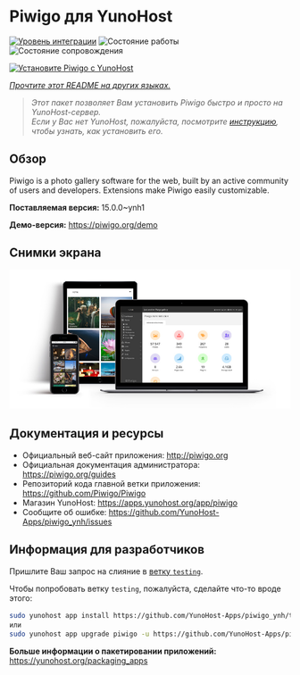 <!--
Важно: этот README был автоматически сгенерирован <https://github.com/YunoHost/apps/tree/master/tools/readme_generator>
Он НЕ ДОЛЖЕН редактироваться вручную.
-->

# Piwigo для YunoHost

[![Уровень интеграции](https://dash.yunohost.org/integration/piwigo.svg)](https://ci-apps.yunohost.org/ci/apps/piwigo/) ![Состояние работы](https://ci-apps.yunohost.org/ci/badges/piwigo.status.svg) ![Состояние сопровождения](https://ci-apps.yunohost.org/ci/badges/piwigo.maintain.svg)

[![Установите Piwigo с YunoHost](https://install-app.yunohost.org/install-with-yunohost.svg)](https://install-app.yunohost.org/?app=piwigo)

*[Прочтите этот README на других языках.](./ALL_README.md)*

> *Этот пакет позволяет Вам установить Piwigo быстро и просто на YunoHost-сервер.*  
> *Если у Вас нет YunoHost, пожалуйста, посмотрите [инструкцию](https://yunohost.org/install), чтобы узнать, как установить его.*

## Обзор

Piwigo is a photo gallery software for the web, built by an active community of users and developers. Extensions make Piwigo easily customizable.


**Поставляемая версия:** 15.0.0~ynh1

**Демо-версия:** <https://piwigo.org/demo>

## Снимки экрана

![Снимок экрана Piwigo](./doc/screenshots/screenshot_Piwigo.jpg)

## Документация и ресурсы

- Официальный веб-сайт приложения: <http://piwigo.org>
- Официальная документация администратора: <https://piwigo.org/guides>
- Репозиторий кода главной ветки приложения: <https://github.com/Piwigo/Piwigo>
- Магазин YunoHost: <https://apps.yunohost.org/app/piwigo>
- Сообщите об ошибке: <https://github.com/YunoHost-Apps/piwigo_ynh/issues>

## Информация для разработчиков

Пришлите Ваш запрос на слияние в [ветку `testing`](https://github.com/YunoHost-Apps/piwigo_ynh/tree/testing).

Чтобы попробовать ветку `testing`, пожалуйста, сделайте что-то вроде этого:

```bash
sudo yunohost app install https://github.com/YunoHost-Apps/piwigo_ynh/tree/testing --debug
или
sudo yunohost app upgrade piwigo -u https://github.com/YunoHost-Apps/piwigo_ynh/tree/testing --debug
```

**Больше информации о пакетировании приложений:** <https://yunohost.org/packaging_apps>
